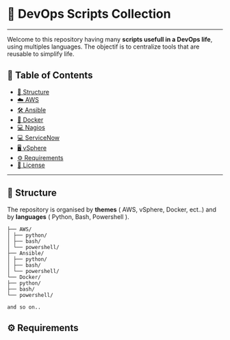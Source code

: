 # 🚀 DevOps Scripts Collection
---
Welcome to this repository having many **scripts usefull in a DevOps life**, using multiples languages.
The objectif is to centralize tools that are reusable to simplify life.

## 📑 Table of Contents
- [📂 Structure](#-Structure)
- [☁️ AWS](AWS/)
- [🛠 Ansible](Ansible/)
- [🐳 Docker](Docker/)
- [💻 Nagios](Nagios/)
- [💻 ServiceNow](ServiceNow/)
- [🖥️ vSphere](vSphere/)
- [⚙️ Requirements](#-Requirements)
- [📜 License](/LICENSE)

---

## 📂 Structure 

The repository is organised by **themes** ( AWS, vSphere, Docker, ect..) and by **languages** ( Python, Bash, Powershell ).

    ├── AWS/
    │ ├── python/
    │ ├── bash/
    │ └── powershell/
    ├── Ansible/
    │ ├── python/
    │ ├── bash/
    │ └── powershell/
    └── Docker/
    ├── python/
    ├── bash/
    └── powershell/
    
    and so on..

## ⚙️ Requirements
